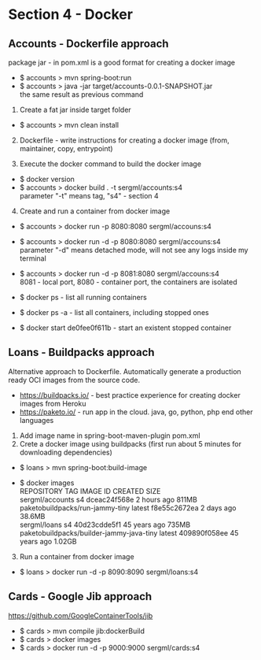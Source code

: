 # Section 4 - Docker
## Accounts - Dockerfile approach
package jar - in pom.xml is a good format for creating a docker image

- $ accounts > mvn spring-boot:run<br>       
- $ accounts > java -jar target/accounts-0.0.1-SNAPSHOT.jar <br>
the same result as previous command
1) Create a fat jar inside target folder
- $ accounts > mvn clean install 

2) Dockerfile - write instructions for creating a docker image (from, maintainer, copy, entrypoint)

3) Execute the docker command to build the docker image
- $ docker version<br>
- $ accounts > docker build . -t sergml/accounts:s4
<br> parameter "-t" means tag, "s4" - section 4

4) Create and run a container from docker image
- $ accounts > docker run -p 8080:8080 sergml/accouns:s4

- $ accounts > docker run -d -p 8080:8080 sergml/accouns:s4<br>
parameter "-d" means detached mode, will not see any logs inside my terminal<br>


- $ accounts > docker run -d -p 8081:8080 sergml/accouns:s4<br>
8081 - local port, 8080 - container port, the containers are isolated


- $ docker ps - list all running containers
- $ docker ps -a - list all containers, including stopped ones
- $ docker start de0fee0f611b - start an existent stopped container

## Loans - Buildpacks approach
Alternative approach to Dockerfile. Automatically generate a production ready OCI images from the source code.
- https://buildpacks.io/ - best practice experience for creating docker images from Heroku
- https://paketo.io/ - run app in the cloud. java, go, python, php end other languages

1) Add image name in spring-boot-maven-plugin pom.xml 
2) Crete a docker image using buildpacks (first run about 5 minutes for downloading dependencies) <br>
- $ loans > mvn spring-boot:build-image<br>

- $ docker images<br>
  REPOSITORY                                 TAG       IMAGE ID       CREATED        SIZE<br>
  sergml/accounts                            s4        dceac24f568e   2 hours ago    811MB<br>
  paketobuildpacks/run-jammy-tiny            latest    f8e55c2672ea   2 days ago     38.6MB<br>
  sergml/loans                               s4        40d23cdde5f1   45 years ago   735MB<br>
  paketobuildpacks/builder-jammy-java-tiny   latest    409890f058ee   45 years ago   1.02GB<br>

3) Run a container from docker image
- $ loans > docker run -d -p 8090:8090 sergml/loans:s4   


## Cards - Google Jib approach
https://github.com/GoogleContainerTools/jib

- $ cards > mvn compile jib:dockerBuild
- $ cards > docker images
- $ cards > docker run -d -p 9000:9000 sergml/cards:s4
